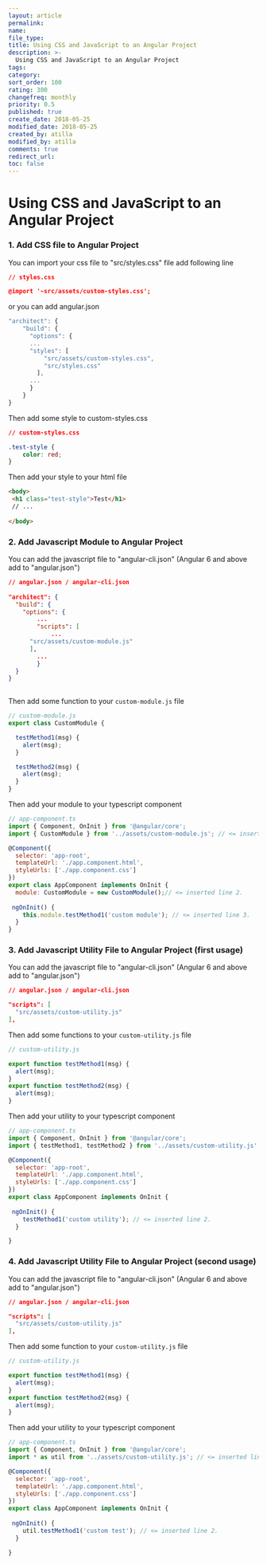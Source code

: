 ```yaml
---
layout: article
permalink:
name:
file_type:
title: Using CSS and JavaScript to an Angular Project
description: >-
  Using CSS and JavaScript to an Angular Project
tags:  
category:  
sort_order: 100
rating: 300
changefreq: monthly
priority: 0.5
published: true
create_date: 2018-05-25
modified_date: 2018-05-25
created_by: atilla
modified_by: atilla
comments: true
redirect_url:
toc: false
---
```


# Using CSS and JavaScript to an Angular Project

### 1. Add CSS file to Angular Project

You can import  your css file to "src/styles.css" file
add following line

```json
// styles.css

@import '~src/assets/custom-styles.css';

```

or you can add angular.json 

```js
"architect": {
    "build": {
      "options": {
      ...
      "styles": [
          "src/assets/custom-styles.css",
          "src/styles.css"
        ],
      ...
      }
    }
}
```

Then add some style to custom-styles.css

```css
// custom-styles.css

.test-style {
    color: red;
}
```

Then add your style to your html file

```html
<body>
 <h1 class="test-style">Test</h1>
 // ...
 
</body>
```


### 2. Add Javascript Module to Angular Project

You can add the javascript file to "angular-cli.json" (Angular 6 and above add to "angular.json")

```json
// angular.json / angular-cli.json
 
"architect": {
  "build": {
	"options": {
	    ...
		"scripts": [
			...
      "src/assets/custom-module.js"
      ],
		...
		}
  }
}
 
```

Then add  some function to your `custom-module.js` file

```js
// custom-module.js
export class CustomModule {

  testMethod1(msg) {
    alert(msg);
  }

  testMethod2(msg) {
    alert(msg);
  }  
}
```

Then add your module to your typescript component

```js
// app-component.ts
import { Component, OnInit } from '@angular/core';
import { CustomModule } from '../assets/custom-module.js'; // <= inserted line 1.

@Component({
  selector: 'app-root',
  templateUrl: './app.component.html',
  styleUrls: ['./app.component.css']
})
export class AppComponent implements OnInit {
  module: CustomModule = new CustomModule();// <= inserted line 2.
 
 ngOnInit() {    
    this.module.testMethod1('custom module'); // <= inserted line 3.
  }
}

```

### 3. Add Javascript Utility  File to Angular Project (first usage)

You can add the javascript file to "angular-cli.json" (Angular 6 and above add to "angular.json")

```json
// angular.json / angular-cli.json

"scripts": [
  "src/assets/custom-utility.js"  
],
```

Then add some functions to your `custom-utility.js` file

```js
// custom-utility.js

export function testMethod1(msg) {
  alert(msg);
}
export function testMethod2(msg) {
  alert(msg);
}

```
Then add your utility to your typescript component

```js
// app-component.ts
import { Component, OnInit } from '@angular/core';
import { testMethod1, testMethod2 } from '../assets/custom-utility.js'; // <= inserted line 1.

@Component({
  selector: 'app-root',
  templateUrl: './app.component.html',
  styleUrls: ['./app.component.css']
})
export class AppComponent implements OnInit {   
 
 ngOnInit() {    
    testMethod1('custom utility'); // <= inserted line 2.
  }

}
```


### 4. Add Javascript Utility  File to Angular Project (second usage)

You can add the javascript file to "angular-cli.json" (Angular 6 and above add to "angular.json")

```json
// angular.json / angular-cli.json

"scripts": [
  "src/assets/custom-utility.js"  
],
```

Then add some function to your `custom-utility.js` file

```js
// custom-utility.js

export function testMethod1(msg) {
  alert(msg);
}
export function testMethod2(msg) {
  alert(msg);
}

```
Then add your utility to your typescript component

```js
// app-component.ts
import { Component, OnInit } from '@angular/core';
import * as util from '../assets/custom-utility.js'; // <= inserted line 1.

@Component({
  selector: 'app-root',
  templateUrl: './app.component.html',
  styleUrls: ['./app.component.css']
})
export class AppComponent implements OnInit {   
 
 ngOnInit() {    
    util.testMethod1('custom test'); // <= inserted line 2.
  }

}
```
